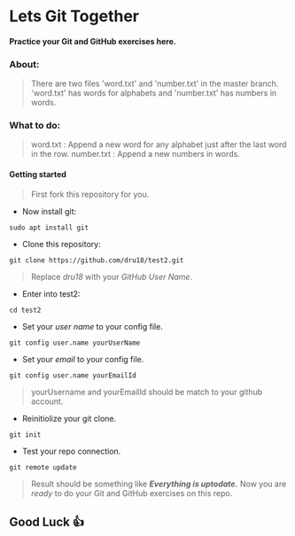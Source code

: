 # Lets Git Together


#### Practice your Git and GitHub exercises here.

### About:

> There are two files 'word.txt' and 'number.txt' in the master branch.
> 'word.txt' has words for alphabets and
> 'number.txt' has numbers in words.

### What to do:

> word.txt : Append a new word for any alphabet just after the last word in the row.
> number.txt : Append a new numbers in words.

#### Getting started

> First fork this repository for you.

- Now install git:

`sudo apt install git`

- Clone this repository:

`git clone https://github.com/dru18/test2.git`

> Replace *dru18* with your *GitHub User Name*.

- Enter into test2:

`cd test2`

- Set your *user name* to your config file.

`git config user.name yourUserName`

- Set your *email* to your config file.

`git config user.name yourEmailId`

> yourUsername and yourEmailId should be match to your github account.

- Reinitiolize your git clone.

`git init`

- Test your repo connection.

`git remote update`

> Result should be something like ***Everything is uptodate.***
> Now you are *ready* to do your Git and GitHub exercises on this repo.


## Good Luck :+1:
